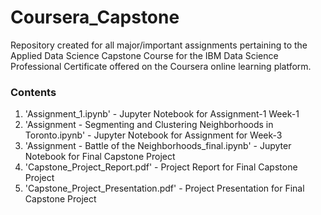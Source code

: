 # Coursera_Capstone
Repository created for all major/important assignments pertaining to the Applied Data Science Capstone Course for the IBM Data Science Professional Certificate offered on the Coursera online learning platform.
### Contents
1. 'Assignment_1.ipynb' - Jupyter Notebook for Assignment-1 Week-1 
2. 'Assignment - Segmenting and Clustering Neighborhoods in Toronto.ipynb' - Jupyter Notebook for Assignment for Week-3
3. 'Assignment - Battle of the Neighborhoods_final.ipynb' - Jupyter Notebook for Final Capstone Project
4. 'Capstone_Project_Report.pdf' - Project Report for Final Capstone Project 
5. 'Capstone_Project_Presentation.pdf' - Project Presentation for Final Capstone Project
